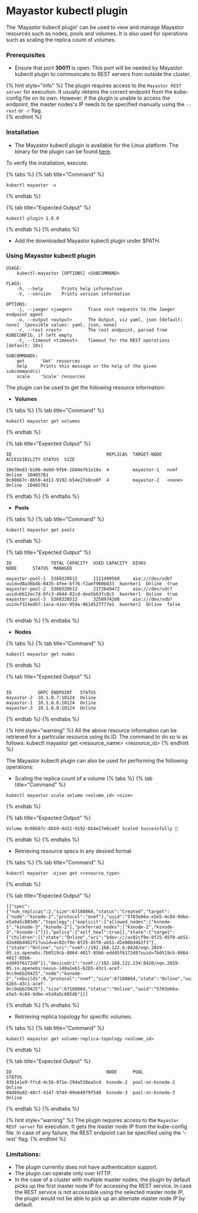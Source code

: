 # Mayastor kubectl plugin

The ‘Mayastor kubectl plugin’ can be used to view and manage Mayastor resources such as nodes, pools and volumes. It is also used for operations such as scaling the replica count of volumes. 

### Prerequisites

- Ensure that port <b>30011</b> is open. This port will be needed by Mayastor kubectl plugin to communicate to REST servers from outside the cluster.

{% hint style="info" %}
The plugin requires access to the `Mayastor REST server` for execution. It usually obtains the correct endpoint from the kube-config file on its own. However, if the plugin is unable to access the endpoint, the master nodes's IP needs to be specified manually using the `--rest` or `-r` flag.  
{% endhint %}

### Installation

- The Mayastor kubectl plugin is available for the Linux platform. The binary for the plugin can be found [here](https://github.com/mayadata-io/mayastor-control-plane/releases). 


To verify the installation, execute:

{% tabs %}
{% tab title="Command" %}
```text
kubectl mayastor -v
```
{% endtab %}

{% tab title="Expected Output" %}
```text
kubectl-plugin 1.0.0
```
{% endtab %}
{% endtabs %}

- Add the downloaded Mayastor kubectl plugin under $PATH.

### Using Mayastor kubectl plugin

```
USAGE:
    kubectl-mayastor [OPTIONS] <SUBCOMMAND>

FLAGS:
    -h, --help       Prints help information
    -V, --version    Prints version information

OPTIONS:
    -j, --jaeger <jaeger>      Trace rest requests to the Jaeger endpoint agent
    -o, --output <output>      The Output, viz yaml, json [default: none]  [possible values: yaml, json, none]
    -r, --rest <rest>          The rest endpoint, parsed from KUBECONFIG, if left empty 
    -t, --timeout <timeout>    Timeout for the REST operations [default: 10s]

SUBCOMMANDS:
    get      'Get' resources
    help     Prints this message or the help of the given subcommand(s)
    scale    'Scale' resources
```

The plugin can be used to get the following resource information:

- **Volumes**

{% tabs %}
{% tab title="Command" %}
```text
kubectl mayastor get volumes
```
{% endtab %}

{% tab title="Expected Output" %}
```text
ID                                    REPLICAS  TARGET-NODE  ACCESSIBILITY STATUS  SIZE

18e30e83-b106-4e0d-9fb6-2b04e761e18a  4         mayastor-1   nvmf          Online  10485761
0c08667c-8b59-4d11-9192-b54e27e0ce0f  4         mayastor-2   <none>        Online  10485761
```
{% endtab %}
{% endtabs %}
 

- **Pools**

{% tabs %}
{% tab title="Command" %}
```text
kubectl mayastor get pools
```
{% endtab %}

{% tab title="Expected Output" %}
```text
ID               TOTAL CAPACITY  USED CAPACITY  DISKS                                                     NODE      STATUS  MANAGED

mayastor-pool-1  5360320512      1111490560     aio:///dev/vdb?uuid=d8a36b4b-0435-4fee-bf76-f2aef980b833  kworker1  Online  true
mayastor-pool-2  5360320512      2172649472     aio:///dev/vdc?uuid=bb12ec7d-8fc3-4644-82cd-dee5b63fc8c5  kworker1  Online  true
mayastor-pool-3  5360320512      3258974208     aio:///dev/vdb?uuid=f324edb7-1aca-41ec-954a-9614527f77e1  kworker2  Online  false
    
```
{% endtab %}
{% endtabs %}

- **Nodes**

{% tabs %}
{% tab title="Command" %}
```text
kubectl mayastor get nodes
```
{% endtab %}

{% tab title="Expected Output" %}
```text

ID          GRPC ENDPOINT   STATUS
mayastor-2  10.1.0.7:10124  Online
mayastor-1  10.1.0.6:10124  Online
mayastor-3  10.1.0.8:10124  Online
```
{% endtab %}
{% endtabs %}

 {% hint style="warning" %}
 All the above resource information can be retrieved for a particular resource using its ID. The command to do so is as follows:
 kubectl mayastor get &lt;resource_name&gt; &lt;resource_id&gt;
 {% endhint %}

The Mayastor kubectl plugin can also be used for performing the following operations:

- Scaling the replica count of a volume
{% tabs %}
{% tab title="Command" %}
```text
kubectl mayastor scale volume <volume_id> <size>
```
{% endtab %}

{% tab title="Expected Output" %}
```text
Volume 0c08667c-8b59-4d11-9192-b54e27e0ce0f Scaled Successfully 🚀
```
{% endtab %}
{% endtabs %}


- Retrieving resource specs in any desired format

{% tabs %}
{% tab title="Command" %}
```text
kubectl mayastor -ojson get <resource_type>
```
{% endtab %}

{% tab title="Expected Output" %}
```text
[{"spec":{"num_replicas":2,"size":67108864,"status":"Created","target":{"node":"ksnode-2","protocol":"nvmf"},"uuid":"5703e66a-e5e5-4c84-9dbe-e5a9a5c805db","topology":{"explicit":{"allowed_nodes":["ksnode-1","ksnode-3","ksnode-2"],"preferred_nodes":["ksnode-2","ksnode-3","ksnode-1"]}},"policy":{"self_heal":true}},"state":{"target":{"children":[{"state":"Online","uri":"bdev:///ac02cf9e-8f25-45f0-ab51-d2e80bd462f1?uuid=ac02cf9e-8f25-45f0-ab51-d2e80bd462f1"},{"state":"Online","uri":"nvmf://192.168.122.6:8420/nqn.2019-05.io.openebs:7b0519cb-8864-4017-85b6-edd45f6172d8?uuid=7b0519cb-8864-4017-85b6-edd45f6172d8"}],"deviceUri":"nvmf://192.168.122.234:8420/nqn.2019-05.io.openebs:nexus-140a1eb1-62b5-43c1-acef-9cc9ebb29425","node":"ksnode-2","rebuilds":0,"protocol":"nvmf","size":67108864,"state":"Online","uuid":"140a1eb1-62b5-43c1-acef-9cc9ebb29425"},"size":67108864,"status":"Online","uuid":"5703e66a-e5e5-4c84-9dbe-e5a9a5c805db"}}]
```
{% endtab %}
{% endtabs %}

- Retrieving replica topology for specific volumes.

{% tabs %}
{% tab title="Command" %}
```text
kubectl mayastor get volume-replica-topology <volume_id>
```
{% endtab %}

{% tab title="Expected Output" %}
```text
ID                                    NODE      POOL              STATUS
93b1e1e9-ffcd-4c56-971e-294a530ea5cd  ksnode-2  pool-on-ksnode-2  Online
88d89a92-40cf-4147-97d4-09e64979f548  ksnode-3  pool-on-ksnode-3  Online
```
{% endtab %}
{% endtabs %}


{% hint style="warning" %}
The plugin requires access to the `Mayastor REST server` for execution. It gets the master node IP from the kube-config file. In case of any failure, the REST endpoint can be specified using the ‘–rest’ flag.
{% endhint %}


### Limitations:

- The plugin currently does not have authentication support.
- The plugin can operate only over HTTP.
- In the case of a cluster with multiple master nodes, the plugin by default picks up the first master node IP for accessing the REST service. In case  the REST service is not accessible using the selected master node IP, the plugin would not be able to pick up an alternate master node IP by default.



